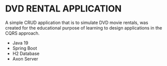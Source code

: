 # DVD RENTAL APPLICATION

A simple CRUD application that is to simulate DVD movie rentals, was created for the educational purpose of learning to design applications in the CQRS approach.

- Java 19
- Spring Boot
- H2 Database
- Axon Server
